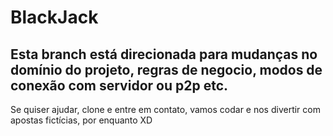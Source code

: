 # BlackJack

## Esta branch está direcionada para mudanças no domínio do projeto, regras de negocio, modos de conexão com servidor ou p2p etc.


Se quiser ajudar, clone e entre em contato, vamos codar e nos divertir com apostas fictícias, por enquanto XD
